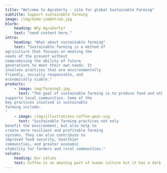 ```yaml
---
title: "Welcome to AgraVerty - site for global Sustainable Farming"
subtitle: Support sustainable farming
image: /img/home-jumbotron.jpg
blurb:
    heading: Why AgraVerty?
    text: "need content here."
intro:
    heading: "What about sustainable farming"
    text: "Sustainable farming is a method of
agriculture that focuses on meeting the
needs of the present without
compromising the ability of future
generations to meet their own needs. It
involves practices that are environmentally
friendly, socially responsible, and
economically viable."
products:
    - image: img/farming1.jpg
      text: "The goal of sustainable farming is to produce food and other agricultural products in a way that conserves natural resources, protects the environment, and
supports local communities. Some of the
key practices involved in sustainable
farming include:
"
    - image: /img/illustrations-coffee-gear.svg
      text: "Sustainable farming practices not only
benefit the environment, but also help to
create more resilient and profitable farming
systems. They can also contribute to
improved food security, healthier
communities, and greater economic
stability for farmers and rural communities."
values:
    heading: Our values
    text: Coffee is an amazing part of human culture but it has a dark side too – one of colonialism and mindless abuse of natural resources and human lives. We want to turn this around and return the coffee trade to the drink’s exhilarating, empowering and unifying nature.
---
```


